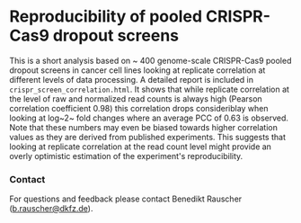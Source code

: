 # Reproducibility of pooled CRISPR-Cas9 dropout screens

This is a short analysis based on ~ 400 genome-scale CRISPR-Cas9 pooled dropout screens in cancer cell lines looking at replicate correlation at different levels of data processing. A detailed report is included in `crispr_screen_correlation.html`. It shows that while replicate correlation at the level of raw and normalized read counts is always high (Pearson correlation coefficient 0.98) this correlation drops consideriblay when looking at log~2~ fold changes where an average PCC of 0.63 is observed. Note that these numbers may even be biased towards higher correlation values as they are derived from published experiments.
This suggests that looking at replicate correlation at the read count level might provide an overly optimistic estimation of the experiment's reproducibility.

### Contact

For questions and feedback please contact Benedikt Rauscher (b.rauscher@dkfz.de).
